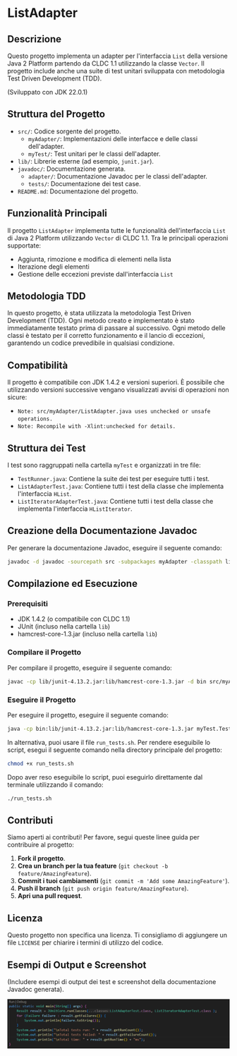 # ListAdapter

## Descrizione

Questo progetto implementa un adapter per l'interfaccia `List` della versione Java 2 Platform partendo da CLDC 1.1 utilizzando la classe `Vector`. Il progetto include anche una suite di test unitari sviluppata con metodologia Test Driven Development (TDD).

(Sviluppato con JDK 22.0.1)

## Struttura del Progetto

- `src/`: Codice sorgente del progetto.
  - `myAdapter/`: Implementazioni delle interfacce e delle classi dell'adapter.
  - `myTest/`: Test unitari per le classi dell'adapter.
- `lib/`: Librerie esterne (ad esempio, `junit.jar`).
- `javadoc/`: Documentazione generata.
  - `adapter/`: Documentazione Javadoc per le classi dell'adapter.
  - `tests/`: Documentazione dei test case.
- `README.md`: Documentazione del progetto.

## Funzionalità Principali

Il progetto `ListAdapter` implementa tutte le funzionalità dell'interfaccia `List` di Java 2 Platform utilizzando `Vector` di CLDC 1.1. Tra le principali operazioni supportate:

- Aggiunta, rimozione e modifica di elementi nella lista
- Iterazione degli elementi
- Gestione delle eccezioni previste dall'interfaccia `List`

## Metodologia TDD

In questo progetto, è stata utilizzata la metodologia Test Driven Development (TDD). Ogni metodo creato e implementato è stato immediatamente testato prima di passare al successivo. Ogni metodo delle classi è testato per il corretto funzionamento e il lancio di eccezioni, garantendo un codice prevedibile in qualsiasi condizione.

## Compatibilità

Il progetto è compatibile con JDK 1.4.2 e versioni superiori. È possibile che utilizzando versioni successive vengano visualizzati avvisi di operazioni non sicure:
- `Note: src/myAdapter/ListAdapter.java uses unchecked or unsafe operations.`
- `Note: Recompile with -Xlint:unchecked for details.`

## Struttura dei Test

I test sono raggruppati nella cartella `myTest` e organizzati in tre file:
- `TestRunner.java`: Contiene la suite dei test per eseguire tutti i test.
- `ListAdapterTest.java`: Contiene tutti i test della classe che implementa l'interfaccia `HList`.
- `ListIteratorAdapterTest.java`: Contiene tutti i test della classe che implementa l'interfaccia `HListIterator`.

## Creazione della Documentazione Javadoc

Per generare la documentazione Javadoc, eseguire il seguente comando:

```sh
javadoc -d javadoc -sourcepath src -subpackages myAdapter -classpath lib/junit-4.13.2.jar:lib/hamcrest-core-1.3.jar
```

## Compilazione ed Esecuzione

### Prerequisiti

- JDK 1.4.2 (o compatibile con CLDC 1.1)
- JUnit (incluso nella cartella `lib`)
- hamcrest-core-1.3.jar (incluso nella cartella `lib`)

### Compilare il Progetto

Per compilare il progetto, eseguire il seguente comando:

```sh
javac -cp lib/junit-4.13.2.jar:lib/hamcrest-core-1.3.jar -d bin src/myAdapter/*.java src/myTest/*.java
```

### Eseguire il Progetto

Per eseguire il progetto, eseguire il seguente comando:

```sh
java -cp bin:lib/junit-4.13.2.jar:lib/hamcrest-core-1.3.jar myTest.TestRunner
```

In alternativa, puoi usare il file `run_tests.sh`. Per rendere eseguibile lo script, esegui il seguente comando nella directory principale del progetto:

```sh
chmod +x run_tests.sh
```

Dopo aver reso eseguibile lo script, puoi eseguirlo direttamente dal terminale utilizzando il comando:

```sh
./run_tests.sh
```

## Contributi

Siamo aperti ai contributi! Per favore, segui queste linee guida per contribuire al progetto:

1. **Fork il progetto**.
2. **Crea un branch per la tua feature** (`git checkout -b feature/AmazingFeature`).
3. **Commit i tuoi cambiamenti** (`git commit -m 'Add some AmazingFeature'`).
4. **Push il branch** (`git push origin feature/AmazingFeature`).
5. **Apri una pull request**.

## Licenza

Questo progetto non specifica una licenza. Ti consigliamo di aggiungere un file `LICENSE` per chiarire i termini di utilizzo del codice.

## Esempi di Output e Screenshot

(Includere esempi di output dei test e screenshot della documentazione Javadoc generata).

![alt text](image.png)
